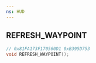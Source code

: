 ```yaml
---
ns: HUD
---
```

## REFRESH_WAYPOINT

```c
// 0x81FA173F170560D1 0xB395D753
void REFRESH_WAYPOINT();
```


